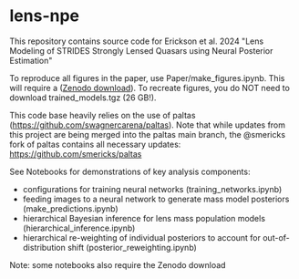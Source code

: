 # lens-npe

This repository contains source code for Erickson et al. 2024 "Lens Modeling of 
STRIDES Strongly Lensed Quasars using Neural Posterior Estimation"

To reproduce all figures in the paper, use Paper/make_figures.ipynb. This will
require a ([Zenodo download](https://zenodo.org/records/13906030)). To recreate
figures, you do NOT need to download trained_models.tgz (26 GB!).

This code base heavily relies on the use of paltas (https://github.com/swagnercarena/paltas). Note that while updates 
from this project are being merged into the paltas main branch, the @smericks fork of 
paltas contains all necessary updates: 
    https://github.com/smericks/paltas

See Notebooks for demonstrations of key analysis components:
- configurations for training neural networks (training_networks.ipynb)
- feeding images to a neural network to generate mass model posteriors (make_predictions.ipynb)
- hierarchical Bayesian inference for lens mass population models (hierarchical_inference.ipynb)
- hierarchical re-weighting of individual posteriors to account for out-of-distribution shift (posterior_reweighting.ipynb)

Note: some notebooks also require the Zenodo download


